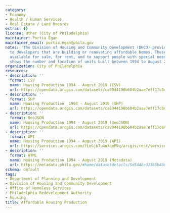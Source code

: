 ```yaml
---
category:
- Economy
- Health / Human Services
- Real Estate / Land Records
extras: {}
license: Other (City of Philadelphia)
maintainer: Portia Egan
maintainer_email: portia.egan@phila.gov
notes: 'The Division of Housing and Community Development (DHCD) provides funding
  to developers that are building or renovating affordable homes. These homes are
  available for sale, for rent, and to support people with special needs. This dataset
  shows the number and location of units built between 1994 to August 2019. '
organization: City of Philadelphia
resources:
- description: ''
  format: CSV
  name: Housing Production 1994 - August 2019 (CSV)
  url: https://opendata.arcgis.com/datasets/ca8944190b604b2aae7eff17c8dd9ef5_0.csv
- description: ''
  format: SHP
  name: Housing Production  1994 - August 2019 (SHP)
  url: https://opendata.arcgis.com/datasets/ca8944190b604b2aae7eff17c8dd9ef5_0.zip
- description: ''
  format: GeoJSON
  name: Housing Production 1994 - August 2019 (GeoJSON)
  url: https://opendata.arcgis.com/datasets/ca8944190b604b2aae7eff17c8dd9ef5_0.geojson
- description: ''
  format: API
  name: Housing Production 1994 - August 2019 (API)
  url: https://services.arcgis.com/fLeGjb7u4uXqeF9q/arcgis/rest/services/AffordableHousingProduction/FeatureServer/0/query?outFields=*&where=1%3D1
- description: ''
  format: HTML
  name: Housing Production 1994 - August 2019 (Metadata)
  url: https://metadata.phila.gov/#home/datasetdetails/5d5448e32385b40011d09425/representationdetails/5d5448e42385b40011d09429/
schema: default
tags:
- Department of Planning and Development
- Division of Housing and Community Development
- Office of Homeless Services
- Philadelphia Redevelopment Authority
- housing
title: Affordable Housing Production
---
```

